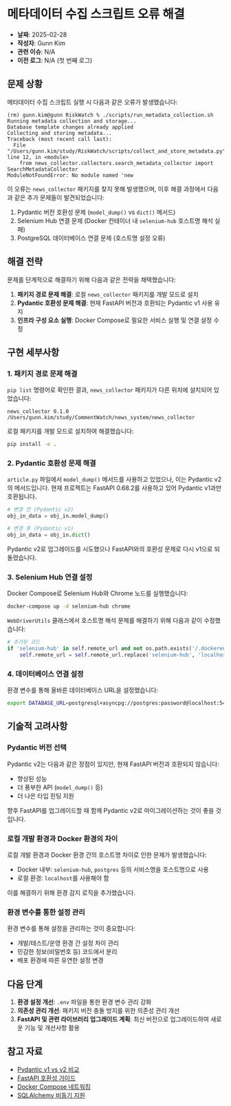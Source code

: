 # 메타데이터 수집 스크립트 오류 해결

- **날짜**: 2025-02-28
- **작성자**: Gunn Kim
- **관련 이슈**: N/A
- **이전 로그**: N/A (첫 번째 로그)

## 문제 상황

메타데이터 수집 스크립트 실행 시 다음과 같은 오류가 발생했습니다:

```
(rm) gunn.kim@gunn RiskWatch % ./scripts/run_metadata_collection.sh               
Running metadata collection and storage...
Database template changes already applied
Collecting and storing metadata...
Traceback (most recent call last):
  File "/Users/gunn.kim/study/RiskWatch/scripts/collect_and_store_metadata.py", line 12, in <module>
    from news_collector.collectors.search_metadata_collector import SearchMetadataCollector
ModuleNotFoundError: No module named 'new
```

이 오류는 `news_collector` 패키지를 찾지 못해 발생했으며, 이후 해결 과정에서 다음과 같은 추가 문제들이 발견되었습니다:

1. Pydantic 버전 호환성 문제 (`model_dump()` vs `dict()` 메서드)
2. Selenium Hub 연결 문제 (Docker 컨테이너 내 `selenium-hub` 호스트명 해석 실패)
3. PostgreSQL 데이터베이스 연결 문제 (호스트명 설정 오류)

## 해결 전략

문제를 단계적으로 해결하기 위해 다음과 같은 전략을 채택했습니다:

1. **패키지 경로 문제 해결**: 로컬 `news_collector` 패키지를 개발 모드로 설치
2. **Pydantic 호환성 문제 해결**: 현재 FastAPI 버전과 호환되는 Pydantic v1 사용 유지
3. **인프라 구성 요소 실행**: Docker Compose로 필요한 서비스 실행 및 연결 설정 수정

## 구현 세부사항

### 1. 패키지 경로 문제 해결

`pip list` 명령어로 확인한 결과, `news_collector` 패키지가 다른 위치에 설치되어 있었습니다:

```
news_collector 0.1.0 /Users/gunn.kim/study/CommentWatch/news_system/news_collector
```

로컬 패키지를 개발 모드로 설치하여 해결했습니다:

```bash
pip install -e .
```

### 2. Pydantic 호환성 문제 해결

`article.py` 파일에서 `model_dump()` 메서드를 사용하고 있었으나, 이는 Pydantic v2의 메서드입니다. 현재 프로젝트는 FastAPI 0.68.2를 사용하고 있어 Pydantic v1과만 호환됩니다.

```python
# 변경 전 (Pydantic v2)
obj_in_data = obj_in.model_dump()

# 변경 후 (Pydantic v1)
obj_in_data = obj_in.dict()
```

Pydantic v2로 업그레이드를 시도했으나 FastAPI와의 호환성 문제로 다시 v1으로 되돌렸습니다.

### 3. Selenium Hub 연결 설정

Docker Compose로 Selenium Hub와 Chrome 노드를 실행했습니다:

```bash
docker-compose up -d selenium-hub chrome
```

`WebDriverUtils` 클래스에서 호스트명 해석 문제를 해결하기 위해 다음과 같이 수정했습니다:

```python
# 추가된 코드
if 'selenium-hub' in self.remote_url and not os.path.exists('/.dockerenv'):
    self.remote_url = self.remote_url.replace('selenium-hub', 'localhost')
```

### 4. 데이터베이스 연결 설정

환경 변수를 통해 올바른 데이터베이스 URL을 설정했습니다:

```bash
export DATABASE_URL=postgresql+asyncpg://postgres:password@localhost:5432/news_db
```

## 기술적 고려사항

### Pydantic 버전 선택

Pydantic v2는 다음과 같은 장점이 있지만, 현재 FastAPI 버전과 호환되지 않습니다:
- 향상된 성능
- 더 풍부한 API (`model_dump()` 등)
- 더 나은 타입 힌팅 지원

향후 FastAPI를 업그레이드할 때 함께 Pydantic v2로 마이그레이션하는 것이 좋을 것입니다.

### 로컬 개발 환경과 Docker 환경의 차이

로컬 개발 환경과 Docker 환경 간의 호스트명 차이로 인한 문제가 발생했습니다:
- Docker 내부: `selenium-hub`, `postgres` 등의 서비스명을 호스트명으로 사용
- 로컬 환경: `localhost`를 사용해야 함

이를 해결하기 위해 환경 감지 로직을 추가했습니다.

### 환경 변수를 통한 설정 관리

환경 변수를 통해 설정을 관리하는 것이 중요합니다:
- 개발/테스트/운영 환경 간 설정 차이 관리
- 민감한 정보(비밀번호 등) 코드에서 분리
- 배포 환경에 따른 유연한 설정 변경

## 다음 단계

1. **환경 설정 개선**: `.env` 파일을 통한 환경 변수 관리 강화
2. **의존성 관리 개선**: 패키지 버전 충돌 방지를 위한 의존성 관리 개선
3. **FastAPI 및 관련 라이브러리 업그레이드 계획**: 최신 버전으로 업그레이드하여 새로운 기능 및 개선사항 활용

## 참고 자료

- [Pydantic v1 vs v2 비교](https://docs.pydantic.dev/latest/migration/)
- [FastAPI 호환성 가이드](https://fastapi.tiangolo.com/advanced/settings/)
- [Docker Compose 네트워킹](https://docs.docker.com/compose/networking/)
- [SQLAlchemy 비동기 지원](https://docs.sqlalchemy.org/en/14/orm/extensions/asyncio.html)
